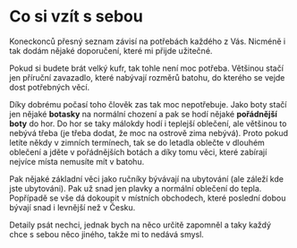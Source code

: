 # Co si vzít s sebou

Koneckonců přesný seznam závisí na potřebách každého z Vás. Nicméně i tak dodám nějaké doporučení, které mi přijde užitečné.

Pokud si budete brát velký kufr, tak tohle není moc potřeba. Většinou stačí jen příruční zavazadlo, které nabývají rozměrů batohu, do kterého se vejde dost potřebných věcí.

Díky dobrému počasí toho člověk zas tak moc nepotřebuje. Jako boty stačí jen nějaké **botasky** na normální chození a pak se hodí nějaké **pořádnější boty** do hor. Do hor se taky málokdy hodí i teplejší oblečení, ale většinou to nebývá třeba (je třeba dodat, že moc na ostrově zima nebývá). Proto pokud letíte někdy v zimních termínech, tak se do letadla oblečte v dlouhém oblečení a jděte v pořádnějších botách a díky tomu věci, které zabírají nejvíce místa nemusíte mít v batohu.

Pak nějaké základní věci jako ručníky bývávají na ubytování (ale záleží kde jste ubytováni). Pak už snad jen plavky a normální oblečení do tepla. Popřípadě se vše dá dokoupit v místních obchodech, které poslední dobou bývají snad i levnější než v Česku.

Detaily psát nechci, jednak bych na něco určitě zapomněl a taky každý chce s sebou něco jiného, takže mi to nedává smysl.
